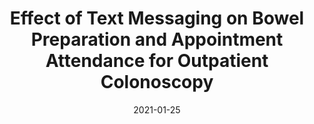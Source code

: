 ---
articlename2: coloprep2
title: >-
  Effect of Text Messaging on Bowel Preparation and Appointment Attendance for Outpatient Colonoscopy
date: '2021-01-25'
summary: >-
  This randomized clinical trial found that automated text message reminders and instructions did not improve outpatient colonoscopy adherence, although future studies may identify patient subgroups that benefit from this approach.
authors: >-
   Nadim Mahmud, MD, MS, MPH, MSCE; David A. Asch, MD, MBA; Jessica Sung, BA; Catherine Reitz, MPH; Mary S. Coniglio, MBA; Caitlin McDonald, MPH; Donna Bernard, MSN; Shivan J. Mehta, MD, MBA, MSHP
externallink: 'https://jamanetwork.com/journals/jamanetworkopen/article-abstract/2775604'
journal: JAMA Netw Open
---